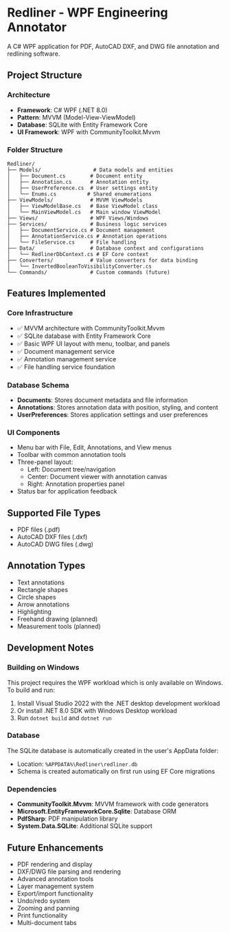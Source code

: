# Redliner - WPF Engineering Annotator

A C# WPF application for PDF, AutoCAD DXF, and DWG file annotation and redlining software.

## Project Structure

### Architecture
- **Framework**: C# WPF (.NET 8.0)
- **Pattern**: MVVM (Model-View-ViewModel)
- **Database**: SQLite with Entity Framework Core
- **UI Framework**: WPF with CommunityToolkit.Mvvm

### Folder Structure
```
Redliner/
├── Models/                 # Data models and entities
│   ├── Document.cs        # Document entity
│   ├── Annotation.cs      # Annotation entity
│   ├── UserPreference.cs  # User settings entity
│   └── Enums.cs          # Shared enumerations
├── ViewModels/            # MVVM ViewModels
│   ├── ViewModelBase.cs   # Base ViewModel class
│   └── MainViewModel.cs   # Main window ViewModel
├── Views/                 # WPF Views/Windows
├── Services/              # Business logic services
│   ├── DocumentService.cs # Document management
│   ├── AnnotationService.cs # Annotation operations
│   └── FileService.cs     # File handling
├── Data/                  # Database context and configurations
│   └── RedlinerDbContext.cs # EF Core context
├── Converters/            # Value converters for data binding
│   └── InvertedBooleanToVisibilityConverter.cs
└── Commands/              # Custom commands (future)
```

## Features Implemented

### Core Infrastructure
- ✅ MVVM architecture with CommunityToolkit.Mvvm
- ✅ SQLite database with Entity Framework Core
- ✅ Basic WPF UI layout with menu, toolbar, and panels
- ✅ Document management service
- ✅ Annotation management service
- ✅ File handling service foundation

### Database Schema
- **Documents**: Stores document metadata and file information
- **Annotations**: Stores annotation data with position, styling, and content
- **UserPreferences**: Stores application settings and user preferences

### UI Components
- Menu bar with File, Edit, Annotations, and View menus
- Toolbar with common annotation tools
- Three-panel layout:
  - Left: Document tree/navigation
  - Center: Document viewer with annotation canvas
  - Right: Annotation properties panel
- Status bar for application feedback

## Supported File Types
- PDF files (.pdf)
- AutoCAD DXF files (.dxf)
- AutoCAD DWG files (.dwg)

## Annotation Types
- Text annotations
- Rectangle shapes
- Circle shapes
- Arrow annotations
- Highlighting
- Freehand drawing (planned)
- Measurement tools (planned)

## Development Notes

### Building on Windows
This project requires the WPF workload which is only available on Windows. To build and run:

1. Install Visual Studio 2022 with the .NET desktop development workload
2. Or install .NET 8.0 SDK with Windows Desktop workload
3. Run `dotnet build` and `dotnet run`

### Database
The SQLite database is automatically created in the user's AppData folder:
- Location: `%APPDATA%\Redliner\redliner.db`
- Schema is created automatically on first run using EF Core migrations

### Dependencies
- **CommunityToolkit.Mvvm**: MVVM framework with code generators
- **Microsoft.EntityFrameworkCore.Sqlite**: Database ORM
- **PdfSharp**: PDF manipulation library
- **System.Data.SQLite**: Additional SQLite support

## Future Enhancements
- PDF rendering and display
- DXF/DWG file parsing and rendering
- Advanced annotation tools
- Layer management system
- Export/import functionality
- Undo/redo system
- Zooming and panning
- Print functionality
- Multi-document tabs